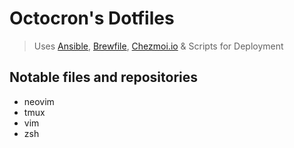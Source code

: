 # Octocron's Dotfiles
> Uses [Ansible](https://docs.ansible.com/index.html), [Brewfile](https://brew.sh/), [Chezmoi.io](https://www.chezmoi.io/) & Scripts for Deployment

## Notable files and repositories
* neovim
* tmux
* vim
* zsh
  
